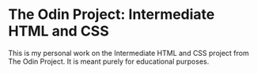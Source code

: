 # The Odin Project: Intermediate HTML and CSS
This is my personal work on the Intermediate HTML and CSS project from The Odin Project. It is meant purely for educational purposes.